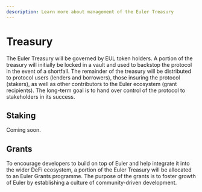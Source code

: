 ```yaml
---
description: Learn more about management of the Euler Treasury
---
```


# Treasury

The Euler Treasury will be governed by EUL token holders. A portion of the treasury will initially be locked in a vault and used to backstop the protocol in the event of a shortfall. The remainder of the treasury will be distributed to protocol users \(lenders and borrowers\), those insuring the protocol \(stakers\), as well as other contributors to the Euler ecosystem \(grant recipients\). The long-term goal is to hand over control of the protocol to stakeholders in its success.

## Staking

Coming soon.

## Grants

To encourage developers to build on top of Euler and help integrate it into the wider DeFi ecosystem, a portion of the Euler Treasury will be allocated to an Euler Grants programme. The purpose of the grants is to foster growth of Euler by establishing a culture of community-driven development.

